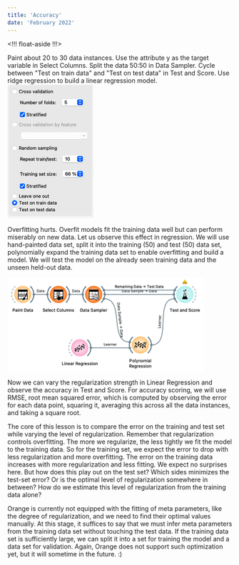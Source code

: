 ```yaml
---
title: 'Accuracy'
date: 'February 2022'
---
```


<!!! float-aside !!!>
<p>
Paint about 20 to 30 data instances. Use the attribute y as the target variable in Select Columns. Split the data 50:50 in Data Sampler. Cycle between "Test on train data" and "Test on test data" in Test and Score. Use ridge regression to build a linear regression model. 
<img src="train-test.png" />
</p>


Overfitting hurts. Overfit models fit the training data well but can perform miserably on new data. Let us observe this effect in regression. We will use hand-painted data set, split it into the training (50) and test (50) data set, polynomially expand the training data set to enable overfitting and build a model. We will test the model on the already seen training data and the unseen held-out data.

![](workflow.png)

Now we can vary the regularization strength in Linear Regression and observe the accuracy in Test and Score. For accuracy scoring, we will use RMSE, root mean squared error, which is computed by observing the error for each data point, squaring it, averaging this across all the data instances, and taking a square root.

The core of this lesson is to compare the error on the training and test set while varying the level of regularization. Remember that regularization controls overfitting. The more we regularize, the less tightly we fit the model to the training data. So for the training set, we expect the error to drop with less regularization and more overfitting. The error on the training data increases with more regularization and less fitting. We expect no surprises here. But how does this play out on the test set? Which sides minimizes the test-set error? Or is the optimal level of regularization somewhere in between? How do we estimate this level of regularization from the training data alone?

Orange is currently not equipped with the fitting of meta parameters, like the degree of regularization, and we need to find their optimal values manually. At this stage, it suffices to say that we must infer meta parameters from the training data set without touching the test data. If the training data set is sufficiently large, we can split it into a set for training the model and a data set for validation. Again, Orange does not support such optimization yet, but it will sometime in the future. :)